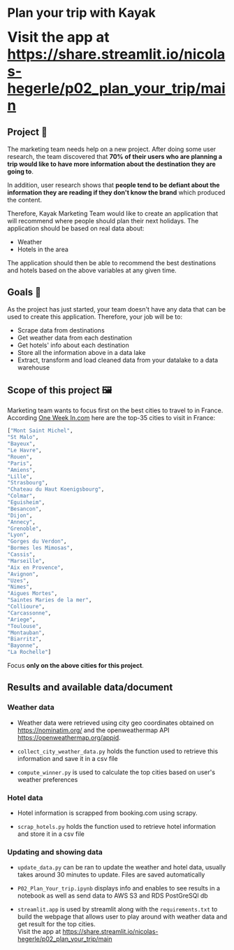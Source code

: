 # Plan your trip with Kayak 

**<font size = 6>Visit the app at https://share.streamlit.io/nicolas-hegerle/p02_plan_your_trip/main</font>**

## Project 🚧

The marketing team needs help on a new project. After doing some user research, the team discovered that **70% of their users who are planning a trip would like to have more information about the destination they are going to**. 

In addition, user research shows that **people tend to be defiant about the information they are reading if they don't know the brand** which produced the content. 

Therefore, Kayak Marketing Team would like to create an application that will recommend where people should plan their next holidays. The application should be based on real data about:

* Weather 
* Hotels in the area 

The application should then be able to recommend the best destinations and hotels based on the above variables at any given time. 

## Goals 🎯

As the project has just started, your team doesn't have any data that can be used to create this application. Therefore, your job will be to: 

* Scrape data from destinations 
* Get weather data from each destination 
* Get hotels' info about each destination
* Store all the information above in a data lake
* Extract, transform and load cleaned data from your datalake to a data warehouse

## Scope of this project 🖼️

Marketing team wants to focus first on the best cities to travel to in France. According <a href="https://one-week-in.com/35-cities-to-visit-in-france/" target="_blank">One Week In.com</a> here are the top-35 cities to visit in France: 

```python 
["Mont Saint Michel",
"St Malo",
"Bayeux",
"Le Havre",
"Rouen",
"Paris",
"Amiens",
"Lille",
"Strasbourg",
"Chateau du Haut Koenigsbourg",
"Colmar",
"Eguisheim",
"Besancon",
"Dijon",
"Annecy",
"Grenoble",
"Lyon",
"Gorges du Verdon",
"Bormes les Mimosas",
"Cassis",
"Marseille",
"Aix en Provence",
"Avignon",
"Uzes",
"Nimes",
"Aigues Mortes",
"Saintes Maries de la mer",
"Collioure",
"Carcassonne",
"Ariege",
"Toulouse",
"Montauban",
"Biarritz",
"Bayonne",
"La Rochelle"]
```

Focus **only on the above cities for this project**. 

## Results and available data/document

### Weather data

* Weather data were retrieved using city geo coordinates obtained on https://nominatim.org/ and the openweathermap API https://openweathermap.org/appid.

* ```collect_city_weather_data.py``` holds the function used to retrieve this information and save it in a csv file

* ```compute_winner.py``` is used to calculate the top cities based on user's weather preferences

### Hotel data 

* Hotel information is scrapped from booking.com using scrapy.

* ```scrap_hotels.py``` holds the function used to retrieve hotel information and store it in a csv file 

### Updating and showing data

* ```update_data.py``` can be ran to update the weather and hotel data, usually takes around 30 minutes to update. Files are saved automatically

* ```P02_Plan_Your_trip.ipynb``` displays info and enables to see results in a notebook as well as send data to AWS S3 and RDS PostGreSQl db

* ```streamlit.app``` is used by streamlit along with the ```requirements.txt``` to build the webpage that allows user to play around with weather data and get result for the top cities.<br>
Visit the app at https://share.streamlit.io/nicolas-hegerle/p02_plan_your_trip/main

 
